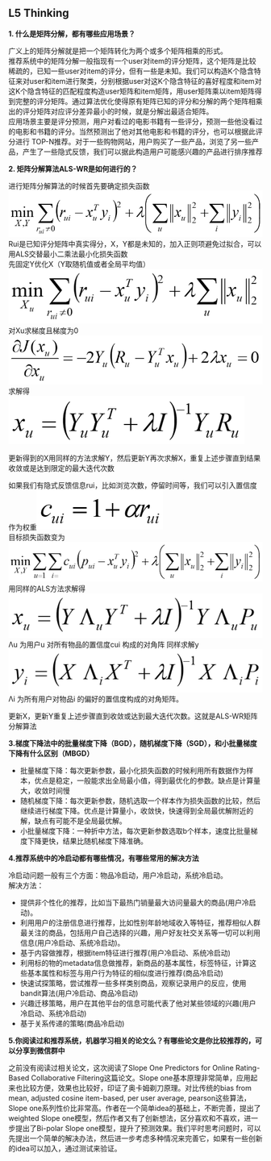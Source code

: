 ## L5 Thinking
**1. 什么是矩阵分解，都有哪些应用场景？**

广义上的矩阵分解就是把一个矩阵转化为两个或多个矩阵相乘的形式。          
推荐系统中的矩阵分解一般指现有一个user对item的评分矩阵，这个矩阵是比较稀疏的，已知一些user对item的评分，但有一些是未知。我们可以构造K个隐含特征来对user和item进行聚类，分别根据user对这K个隐含特征的喜好程度和item对这K个隐含特征的匹配程度构造user矩阵和item矩阵，用user矩阵乘以item矩阵得到完整的评分矩阵。通过算法优化使得原有矩阵已知的评分和分解的两个矩阵相乘出的评分矩阵对应评分差异最小的时候，就是分解出最适合矩阵。               
应用场景主要是评分预测，用户对看过的电影书籍有一些评分，预测一些他没看过的电影和书籍的评分。当然预测出了他对其他电影和书籍的评分，也可以根据此评分进行 TOP-N推荐。对于一些购物网站，用户购买了一些产品，浏览了另一些产品，产生了一些隐式反馈，我们可以据此构造用户可能感兴趣的产品进行排序推荐

**2. 矩阵分解算法ALS-WR是如何进行的？**

进行矩阵分解算法的时候首先要确定损失函数                          
![](1.png)
Rui是已知评分矩阵中真实得分，X，Y都是未知的，加入正则项避免过拟合，可以用ALS交替最小二乘法最小化损失函数                             
先固定Y优化X（Y取随机值或者全局平均值）
![](2.png)
对Xu求梯度且梯度为0
![](3.png)
求解得
![](4.png)

更新得到的X用同样的方法求解Y，然后更新Y再次求解X，重复上述步骤直到结果收敛或是达到限定的最大迭代次数   

如果我们有隐式反馈信息rui，比如浏览次数，停留时间等，我们可以引入置信度作为权重![](5.png)  
目标损失函数变为![](6.png)   用同样的ALS方法求解得![](7.png)
Λu 为用户u 对所有物品的置信度cui 构成的对角阵
同样求解y![](8.png) 
Λi 为所有用户对物品i 的偏好的置信度构成的对角矩阵。

更新X，更新Y重复上述步骤直到收敛或达到最大迭代次数。这就是ALS-WR矩阵分解算法





**3.梯度下降法中的批量梯度下降（BGD），随机梯度下降（SGD），和小批量梯度下降有什么区别（MBGD）**

* 批量梯度下降：每次更新参数，最小化损失函数的时候利用所有数据作为样本，优点是稳定，一般能求出全局最小值，得到最优化的参数。缺点是计算量大，收敛时间慢
* 随机梯度下降：每次更新参数，随机选取一个样本作为损失函数的比较，然后继续进行梯度下降。优点是计算量小，收敛快，快速得到全局最优解附近的解，缺点有可能不是全局最优解。
* 小批量梯度下降：一种折中方法，每次更新参数选取b个样本，速度比批量梯度下降更快，结果比随机梯度下降准确。

**4.推荐系统中的冷启动都有哪些情况，有哪些常用的解决方法**

冷启动问题一般有三个方面：物品冷启动，用户冷启动，系统冷启动。  
解决方法：
* 提供非个性化的推荐，比如当下最热门销量最大访问量最大的商品(用户冷启动)。  
* 利用用户的注册信息进行推荐，比如性别年龄地域收入等特征，推荐相似人群最关注的商品，包括用户自己选择的兴趣，用户好友社交关系等一切可以利用信息(用户冷启动、系统冷启动)。
* 基于内容做推荐，根据item特征进行推荐(用户冷启动、系统冷启动)
* 利用标的物的metadata信息做推荐，新商品的基本属性，标签特征，计算这些基本属性和标签与用户行为特征的相似度进行推荐(商品冷启动)
* 快速试探策略，尝试推荐一些多样类别商品，观察记录用户的反应，使用bandit算法(用户冷启动、商品冷启动)
* 兴趣迁移策略，用户在其他平台的信息可能代表了他对某些领域的兴趣(用户冷启动、系统冷启动)
* 基于关系传递的策略(商品冷启动)

**5.你阅读过和推荐系统，机器学习相关的论文么？有哪些论文是你比较推荐的，可以分享到微信群中**

之前没有阅读过相关论文，这次阅读了Slope One Predictors for Online Rating-Based Collaborative Filtering这篇论文。Slope one基本原理非常简单，应用起来也比较方便，效果也比较好，印证了奥卡姆剃刀原理。对比传统的bias from mean, adjusted cosine item-based, per user average, pearson这些算法，Slope one系列性价比非常高。作者在一个简单idea的基础上，不断完善，提出了weighted Slope one模型，然后作者又有了创新想法，区分喜欢和不喜欢，进一步提出了Bi-polar Slope one模型，提升了预测效果。我们平时思考问题时，可以先提出一个简单的解决办法，然后进一步考虑多种情况来完善它，如果有一些创新的idea可以加入，通过测试来验证。







